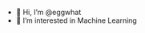 - 👋 Hi, I’m @eggwhat
- 👀 I’m interested in Machine Learning

<!---
eggwhat/eggwhat is a ✨ special ✨ repository because its `README.md` (this file) appears on your GitHub profile.
You can click the Preview link to take a look at your changes.
--->
